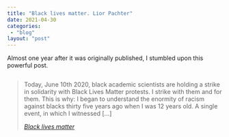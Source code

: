 ```yaml
---
title: "Black lives matter. Lior Pachter"
date: 2021-04-30
categories: 
 - "blog"
layout: "post"
---
```


<!-- wp:paragraph -->
Almost one year after it was originally published, I stumbled upon this powerful post. 


<!-- /wp:paragraph -->

<!-- wp:image -->
<figure class="wp-block-image"><img src="https://liorpachter.files.wordpress.com/2020/06/screen-shot-2020-06-10-at-1.52.39-am.png" alt=""></figure>
<!-- /wp:image -->

<!-- wp:quote -->
> Today, June 10th 2020, black academic scientists are holding a strike in solidarity with Black Lives Matter protests. I strike with them and for them. This is why: I began to understand the enormity of racism against blacks thirty five years ago when I was 12 years old. A single event, in which I witnessed […]
> 
> <cite><a href="https://liorpachter.wordpress.com/2020/06/10/black-lives-matter/">Black lives matter</a></cite>

<!-- /wp:quote -->

